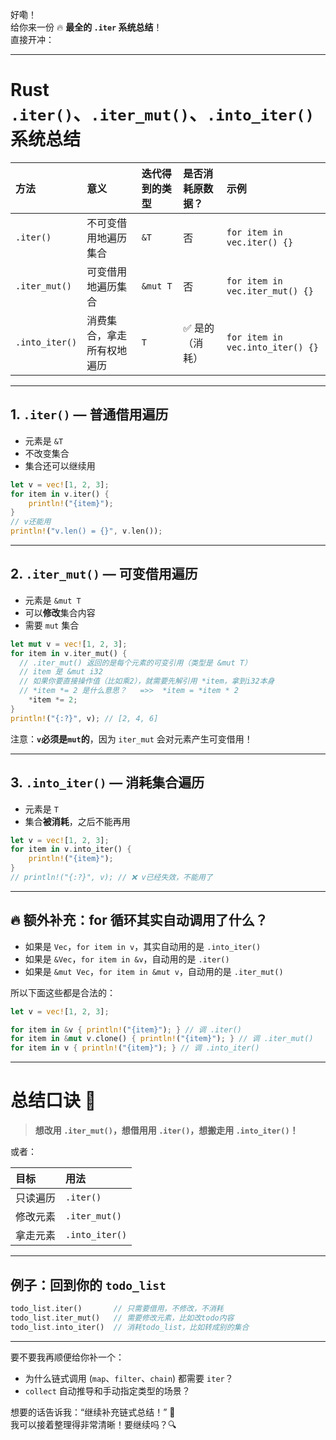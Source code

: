 好嘞！  
给你来一份 🔥 **最全的 `.iter` 系统总结**！  
直接开冲：

---

# Rust `.iter()`、`.iter_mut()`、`.into_iter()` 系统总结

| 方法           | 意义                       | 迭代得到的类型 | 是否消耗原数据？ | 示例                             |
| :------------- | :------------------------- | :------------- | :--------------- | :------------------------------- |
| `.iter()`      | 不可变借用地遍历集合       | `&T`           | 否               | `for item in vec.iter() {}`      |
| `.iter_mut()`  | 可变借用地遍历集合         | `&mut T`       | 否               | `for item in vec.iter_mut() {}`  |
| `.into_iter()` | 消费集合，拿走所有权地遍历 | `T`            | ✅ 是的（消耗）  | `for item in vec.into_iter() {}` |

---

## 1. `.iter()` — 普通借用遍历

- 元素是 `&T`
- 不改变集合
- 集合还可以继续用

```rust
let v = vec![1, 2, 3];
for item in v.iter() {
    println!("{item}");
}
// v还能用
println!("v.len() = {}", v.len());
```

---

## 2. `.iter_mut()` — 可变借用遍历

- 元素是 `&mut T`
- 可以**修改**集合内容
- 需要 `mut` 集合

```rust
let mut v = vec![1, 2, 3];
for item in v.iter_mut() {
  // .iter_mut() 返回的是每个元素的可变引用（类型是 &mut T）
  // item 是 &mut i32
  // 如果你要直接操作值（比如乘2），就需要先解引用 *item，拿到i32本身
  // *item *= 2 是什么意思？   =>>  *item = *item * 2
    *item *= 2;
}
println!("{:?}", v); // [2, 4, 6]
```

注意：**`v`必须是`mut`的**，因为 `iter_mut` 会对元素产生可变借用！

---

## 3. `.into_iter()` — 消耗集合遍历

- 元素是 `T`
- 集合**被消耗**，之后不能再用

```rust
let v = vec![1, 2, 3];
for item in v.into_iter() {
    println!("{item}");
}
// println!("{:?}", v); // ❌ v已经失效，不能用了
```

---

## 🔥 额外补充：for 循环其实自动调用了什么？

- 如果是 `Vec`，`for item in v`，其实自动用的是 `.into_iter()`
- 如果是 `&Vec`，`for item in &v`，自动用的是 `.iter()`
- 如果是 `&mut Vec`，`for item in &mut v`，自动用的是 `.iter_mut()`

所以下面这些都是合法的：

```rust
let v = vec![1, 2, 3];

for item in &v { println!("{item}"); } // 调 .iter()
for item in &mut v.clone() { println!("{item}"); } // 调 .iter_mut()
for item in v { println!("{item}"); } // 调 .into_iter()
```

---

# 总结口诀 🧠

> **想改用 `.iter_mut()`，想借用用 `.iter()`，想搬走用 `.into_iter()`！**

或者：

| 目标     | 用法           |
| :------- | :------------- |
| 只读遍历 | `.iter()`      |
| 修改元素 | `.iter_mut()`  |
| 拿走元素 | `.into_iter()` |

---

## 例子：回到你的 `todo_list`

```rust
todo_list.iter()       // 只需要借用，不修改，不消耗
todo_list.iter_mut()   // 需要修改元素，比如改todo内容
todo_list.into_iter()  // 消耗todo_list，比如转成别的集合
```

---

要不要我再顺便给你补一个：

- 为什么链式调用 (`map`、`filter`、`chain`) 都需要 `iter`？
- `collect` 自动推导和手动指定类型的场景？

想要的话告诉我：“继续补充链式总结！” 🚀  
我可以接着整理得非常清晰！要继续吗？🔍
